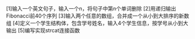 [1]输入一个英文句子，输入一个n，将句子中第n个单词删除
[2]用递归输出Fibonacci前40个序列
[3]输入两个任意的数组，合并成一个从小到大排序的新数组
[4]定义一个学生结构体，包含学号姓名，输入4个学生信息，按学号从小到大输出
[5]编写实现strcat连接函数
